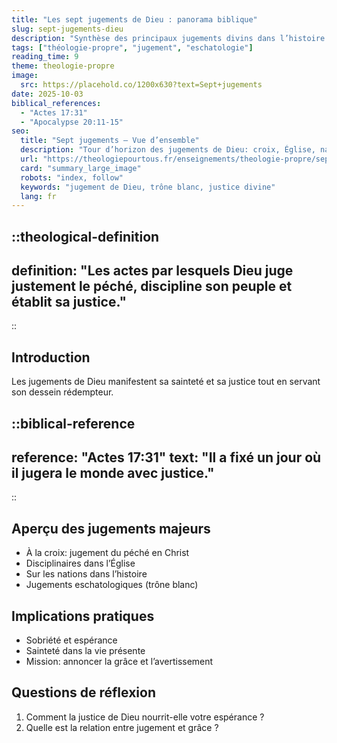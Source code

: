 ```yaml
---
title: "Les sept jugements de Dieu : panorama biblique"
slug: sept-jugements-dieu
description: "Synthèse des principaux jugements divins dans l’histoire du salut."
tags: ["théologie-propre", "jugement", "eschatologie"]
reading_time: 9
theme: theologie-propre
image:
  src: https://placehold.co/1200x630?text=Sept+jugements
date: 2025-10-03
biblical_references:
  - "Actes 17:31"
  - "Apocalypse 20:11-15"
seo:
  title: "Sept jugements — Vue d’ensemble"
  description: "Tour d’horizon des jugements de Dieu: croix, Église, nations, Israël, Babylone, trône blanc, etc."
  url: "https://theologiepourtous.fr/enseignements/theologie-propre/sept-jugements-dieu"
  card: "summary_large_image"
  robots: "index, follow"
  keywords: "jugement de Dieu, trône blanc, justice divine"
  lang: fr
---
```


::theological-definition
---
definition: "Les actes par lesquels Dieu juge justement le péché, discipline son peuple et établit sa justice."
---
::

## Introduction

Les jugements de Dieu manifestent sa sainteté et sa justice tout en servant son dessein rédempteur.

::biblical-reference
---
reference: "Actes 17:31"
text: "Il a fixé un jour où il jugera le monde avec justice."
---
::

## Aperçu des jugements majeurs
- À la croix: jugement du péché en Christ
- Disciplinaires dans l’Église
- Sur les nations dans l’histoire
- Jugements eschatologiques (trône blanc)

## Implications pratiques
- Sobriété et espérance
- Sainteté dans la vie présente
- Mission: annoncer la grâce et l’avertissement

## Questions de réflexion
1. Comment la justice de Dieu nourrit-elle votre espérance ?
2. Quelle est la relation entre jugement et grâce ?
